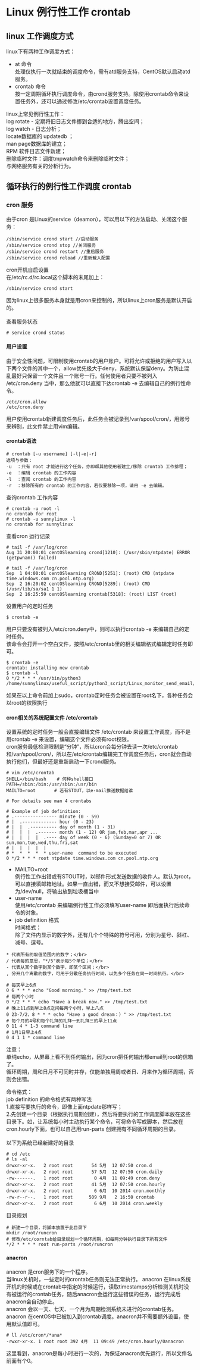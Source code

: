 # Linux 例行性工作 crontab

## linux 工作调度方式
linux下有两种工作调度方式：</br>
* at 命令 </br>
处理仅执行一次就结束的调度命令，需有atd服务支持，CentOS默认启动atd服务。</br>
* crontab 命令 </br>
按一定周期循环执行调度命令，由crond服务支持。除使用crontab命令来设置任务外，还可以通过修改/etc/crontab设置调度任务。</br>

linux上常见例行性工作：</br>
log rotate - 定期将旧日志文件挪到合适的地方，腾出空间；</br>
log watch - 日志分析；</br>
locate数据库的 updatedb ；</br>
man page数据库的建立；</br>
RPM 软件日志文件新建；</br>
删除临时文件：调度tmpwatch命令来删除临时文件；</br>
与网络服务有关的分析行为。</br>


## 循环执行的例行性工作调度 crontab
### cron 服务
由于cron 是Linux的service（deamon），可以用以下的方法启动、关闭这个服务： </br>
```
/sbin/service crond start //启动服务 
/sbin/service crond stop //关闭服务 
/sbin/service crond restart //重启服务 
/sbin/service crond reload //重新载入配置 
```
cron开机自启设置 </br>
在/etc/rc.d/rc.local这个脚本的末尾加上： </br>
```
/sbin/service crond start 
```
因为linux上很多服务本身就是用cron来控制的，所以linux上cron服务是默认开启的。</br>
</br>
查看服务状态
```
# service crond status
```
#### 用户设置
由于安全性问题，可限制使用crontab的用户账户。可将允许或拒绝的用户写入以下两个文件的其中一个，allow优先级大于deny，系统默认保留deny。为防止混乱最好只保留一个文件且一个账号一行。任何使用者只要不被列入 /etc/cron.deny 当中，那么他就可以直接下达crontab -e 去编辑自己的例行性命令。
```
/etc/cron.allow
/etc/cron.deny
```
用户使用crontab新建调度任务后，此任务会被记录到/var/spool/cron/，用账号来辨别，此文件禁止用vim编辑。

#### crontab语法
```
# crontab [-u username] [-l|-e|-r]
选项与参数：
-u  ：只有 root 才能进行这个任务，亦即帮其他使用者建立/移除 crontab 工作排程；
-e  ：编辑 crontab 的工作内容
-l  ：查阅 crontab 的工作内容
-r  ：移除所有的 crontab 的工作内容，若仅要移除一项，请用 -e 去编辑。
```
查询crontab 工作内容
```
# crontab -u root -l 
no crontab for root
# crontab -u sunnylinux -l
no crontab for sunnylinux
```
查看cron 运行记录
```
# tail -f /var/log/cron
Aug 31 20:00:01 centOSlearning crond[1210]: (/usr/sbin/ntpdate) ERROR (getpwnam() failed)

# tail -f /var/log/cron
Sep  1 04:00:01 centOSlearning CROND[5251]: (root) CMD (ntpdate time.windows.com cn.pool.ntp.org)
Sep  2 16:20:02 centOSlearning CROND[5289]: (root) CMD (/usr/lib/sa/sa1 1 1)
Sep  2 16:25:59 centOSlearning crontab[5318]: (root) LIST (root)
```
设置用户的定时任务
```
$ crontab -e
```
用户只要没有被列入/etc/cron.deny中，则可以执行crontab -e 来编辑自己的定时任务。</br>
该命令会打开一个空白文件，按照/etc/crontab里的相关编辑格式编辑定时任务即可。</br>
```
$ crontab -e
crontab: installing new crontab
$ crontab -l
0 */2 * * * /usr/bin/python3 /home/sunnylinux/useful_script/python3_script/Linux_monitor_send_email/linux_monitor_send_email/main.py
```
如果在以上命令前加上sudo，crontab定时任务会被设置在root名下，各种任务会以root的权限执行

#### cron相关的系统配置文件 /etc/crontab
设置系统的定时任务一般会直接编辑文件 /etc/crontab 来设置工作调度，而不是用crontab -e 来设置，编辑这个文件必须有root权限。</br>
cron服务最低检测限制是“分钟”，所以cron会每分钟去读一次/etc/crontab和/var/spool/cron/，所以在/etc/crontab编辑完工作调度任务后，cron就会自动执行他们，但最好还是重新启动一下crond服务。
```
# vim /etc/crontab
SHELL=/bin/bash    # 何种shell接口
PATH=/sbin:/bin:/usr/sbin:/usr/bin
MAILTO=root       # 若有STOUT，以e-mail推送数据给谁

# For details see man 4 crontabs

# Example of job definition:
# .---------------- minute (0 - 59)
# |  .------------- hour (0 - 23)
# |  |  .---------- day of month (1 - 31)
# |  |  |  .------- month (1 - 12) OR jan,feb,mar,apr ...
# |  |  |  |  .---- day of week (0 - 6) (Sunday=0 or 7) OR sun,mon,tue,wed,thu,fri,sat
# |  |  |  |  |
# *  *  *  *  * user-name  command to be executed
0 */2 * * * root ntpdate time.windows.com cn.pool.ntp.org
```
* MAILTO=root </br>
例行性工作出错或有STOUT时，以邮件形式发送数据的收件人。默认为root，可以直接填邮箱地址。如果一直出错，而又不想接受邮件，可以设置为/dev/null，将输出放到垃圾桶当中</br>
* user-name</br>
使用/etc/crontab 来编辑例行性工作必须填写user-name 即后面执行后续命令的对象。</br>
* job definition 格式</br>
时间格式：</br>
除了文件内显示的数字外，还有几个个特殊的符号可用，分别为星号、斜杠、减号、逗号。</br>
```
* 代表所有的取值范围内的数字；</br>
/ 代表每的意思，"*/5"表示每5个单位；</br>
- 代表从某个数字到某个数字，即某个区间；</br>
, 分开几个离散的数字，可用于分散任务执行时间，以免多个任务在同一时间执行。</br>
```
```
# 每天早上6点 
0 6 * * * echo "Good morning." >> /tmp/test.txt 
# 每两个小时 
0 */2 * * * echo "Have a break now." >> /tmp/test.txt 
# 晚上11点到早上8点之间每两个小时，早上八点 
0 23-7/2，8 * * * echo "Have a good dream：）" >> /tmp/test.txt 
# 每个月的4号和每个礼拜的礼拜一到礼拜三的早上11点
0 11 4 * 1-3 command line 
# 1月1日早上4点
0 4 1 1 * command line 
```
注意：</br>
单纯echo，从屏幕上看不到任何输出，因为cron把任何输出都email到root的信箱了。</br>
循环周期，周和日月不可同时并存，仅能单独用周或者日、月来作为循环周期，否则会出错。</br>


命令格式：</br>
job definition 的命令格式有两种写法</br>
1.直接写要执行的命令，即像上面ntpdate那样写；</br>
2.先创建一个目录（根据执行周期创建），然后将要执行的工作调度脚本放在这些目录下。如，让系统每小时主动执行某个命令，可将命令写成脚本，然后放在cron.hourly下面，也可以自己用run-parts 创建拥有不同循环周期的目录。</br>
</br>
以下为系统已经新建好的目录
```
# cd /etc
# ls -al
drwxr-xr-x.   2 root root       54 5月  12 07:50 cron.d
drwxr-xr-x.   2 root root       57 5月  12 07:50 cron.daily
-rw-------.   1 root root        0 4月  11 09:49 cron.deny
drwxr-xr-x.   2 root root       41 5月  12 07:50 cron.hourly
drwxr-xr-x.   2 root root        6 6月  10 2014 cron.monthly
-rw-r--r--.   1 root root      509 9月   2 16:50 crontab
drwxr-xr-x.   2 root root        6 6月  10 2014 cron.weekly
```
目录规划
```
# 新建一个目录，将脚本放置于此目录下
mkdir /root/runcron
# 修改/etc/corntab给目录规划一个循环周期，如每两分钟执行目录下所有文件
*/2 * * * * root run-parts /root/runcron
```

#### anacron
anacron 是cron服务下的一个程序。</br>
当linux关机时，一些定时的crontab任务则无法正常执行。 anacron 在linux系统开机的时候或在crontab中指定的时候运行，读取timestamps分析检测关机时没有被运行的crontab任务，随后anacron会运行这些错误的任务，运行完成后anacron会自动停止。 </br>
anacron 会以一天、七天、一个月为周期检测系统未进行的crontab任务。anacron 在centOS中已被加入到crontab调度。anacron并不需要额外设置，使用默认值即可。</br>
```
# ll /etc/cron*/*ana*
-rwxr-xr-x. 1 root root 392 4月  11 09:49 /etc/cron.hourly/0anacron
```
这里看到，anacron是每小时进行一次的，为保证anacron优先运行，所以文件名前面有个0。
